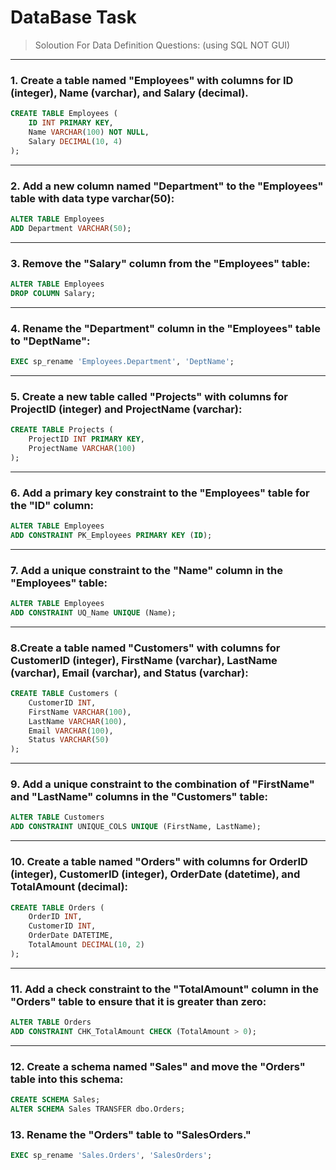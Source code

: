 # DataBase Task
> Soloution For Data Definition Questions: (using SQL NOT GUI)

<hr/>

### 1.	Create a table named "Employees" with columns for ID (integer), Name (varchar), and Salary (decimal).
```sql
CREATE TABLE Employees (
    ID INT PRIMARY KEY,
    Name VARCHAR(100) NOT NULL,
    Salary DECIMAL(10, 4)
);
```

<hr/>

### 2. Add a new column named "Department" to the "Employees" table with data type varchar(50):
``` sql
ALTER TABLE Employees
ADD Department VARCHAR(50);
```
<hr/>

### 3. Remove the "Salary" column from the "Employees" table:
``` sql
ALTER TABLE Employees
DROP COLUMN Salary;
```
<hr/>


### 4. Rename the "Department" column in the "Employees" table to "DeptName":
```sql
EXEC sp_rename 'Employees.Department', 'DeptName';  
```

<hr/>

### 5. Create a new table called "Projects" with columns for ProjectID (integer) and ProjectName (varchar):

```sql
CREATE TABLE Projects (
    ProjectID INT PRIMARY KEY,
    ProjectName VARCHAR(100)
);
```

<hr/>

### 6. Add a primary key constraint to the "Employees" table for the "ID" column:
``` sql
ALTER TABLE Employees
ADD CONSTRAINT PK_Employees PRIMARY KEY (ID);
```

<hr/>

### 7. Add a unique constraint to the "Name" column in the "Employees" table:
``` sql
ALTER TABLE Employees
ADD CONSTRAINT UQ_Name UNIQUE (Name);
```

<hr/>

### 8.Create a table named "Customers" with columns for CustomerID (integer), FirstName (varchar), LastName (varchar), Email (varchar), and Status (varchar):

``` sql
CREATE TABLE Customers (
    CustomerID INT,
    FirstName VARCHAR(100),
    LastName VARCHAR(100),
    Email VARCHAR(100),
    Status VARCHAR(50)
);
```

<hr/>

### 9. Add a unique constraint to the combination of "FirstName" and "LastName" columns in the "Customers" table:
```sql
ALTER TABLE Customers
ADD CONSTRAINT UNIQUE_COLS UNIQUE (FirstName, LastName);
```

<hr/>

### 10. Create a table named "Orders" with columns for OrderID (integer), CustomerID (integer), OrderDate (datetime), and TotalAmount (decimal):

``` sql
CREATE TABLE Orders (
    OrderID INT,
    CustomerID INT,
    OrderDate DATETIME,
    TotalAmount DECIMAL(10, 2)
);
```

<hr/>

### 11. Add a check constraint to the "TotalAmount" column in the "Orders" table to ensure that it is greater than zero:
```sql
ALTER TABLE Orders
ADD CONSTRAINT CHK_TotalAmount CHECK (TotalAmount > 0);
```

<hr />

### 12. Create a schema named "Sales" and move the "Orders" table into this schema:
``` sql
CREATE SCHEMA Sales;
ALTER SCHEMA Sales TRANSFER dbo.Orders;
```

### 13.	Rename the "Orders" table to "SalesOrders."
```sql
EXEC sp_rename 'Sales.Orders', 'SalesOrders';
```
